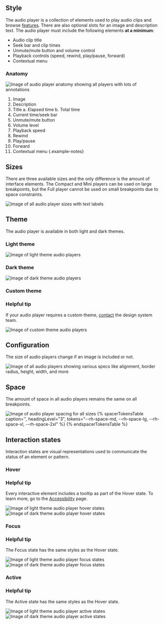 ## Style

The audio player is a collection of elements used to play audio clips and browse [features](../features). There are also optional slots for an image and description text. The audio player must include the following elements **at a minimum**:
- Audio clip title
- Seek bar and clip times
- Unmute/mute button and volume control
- Playback controls (speed, rewind, play/pause, forward)
- Contextual menu

### Anatomy

<uxdot-example width-adjustment="712px">
  <img src="{{ '../audio-player-anatomy.png' | url }}" alt="Image of audio player anatomy showing all players with lots of annotations">
</uxdot-example>

1) Image
2) Description
3) Title
  a. Elapsed time
  b. Total time
5) Current time/seek bar
6) Unmute/mute button
7) Volume level
8) Playback speed
9) Rewind
10) Play/pause
11) Forward
12) Contextual menu
{.example-notes}

## Sizes
There are three available sizes and the only difference is the amount of interface elements. The Compact and Mini players can be used on large breakpoints, but the Full player cannot be used on small breakpoints due to space constraints.

<uxdot-example width-adjustment="712px">
  <img src="{{ '../audio-player-style-sizes.png' | url }}" alt="Image of all audio player sizes with text labels">  
</uxdot-example>

## Theme
The audio player is available in both light and dark themes.

### Light theme

<uxdot-example width-adjustment="800px">
  <img src="{{ '../audio-player-theme-light.png' | url }}" alt="Image of light theme audio players">
</uxdot-example>

### Dark theme

<uxdot-example width-adjustment="800px" color-palette="darkest">
  <img src="{{ '../audio-player-theme-dark.png' | url }}" alt="Image of dark theme audio players">
</uxdot-example>

### Custom theme

<rh-alert state="info">
  <h3 slot="header">Helpful tip</h3>
  <p>If your audio player requires a custom theme, <a href="https://github.com/orgs/RedHat-UX/discussions">contact</a> the design system team.</p>
</rh-alert>

<uxdot-example width-adjustment="800px" color-palette="darkest">
  <img src="{{ '../audio-player-theme-custom.png' | url }}" alt="Image of custom theme audio players">  
</uxdot-example>

## Configuration
The size of audio players change if an image is included or not.

<uxdot-example width-adjustment="870px">
  <img src="{{ '../audio-player-configuration.png' | url }}" alt="Image of all audio players showing various specs like alignment, border radius, height, width, and more">
</uxdot-example>

## Space
The amount of space in all audio players remains the same on all breakpoints.

<uxdot-example width-adjustment="712px">
  <img src="{{ '../audio-player-space.png' | url }}" alt="Image of audio player spacing for all sizes">
</uxdot-example>

<rh-table>
  {% spacerTokensTable 
      caption='',
      headingLevel="3",
      tokens="--rh-space-md, --rh-space-lg, --rh-space-xl, --rh-space-2xl" %}
  {% endspacerTokensTable %}
</rh-table>


## Interaction states
Interaction states are visual representations used to communicate the status of an element or pattern.

### Hover

<rh-alert state="info">
  <h3 slot="header">Helpful tip</h3>
  <p>Every interactive element includes a tooltip as part of the Hover state. To learn more, go to the <a href="{{ '../accessibility' | url }}">Accessibility</a> page.</p>
</rh-alert>

<uxdot-example width-adjustment="715px">
  <img src="{{ '../audio-player-interaction-state-hover-theme-light.png' | url }}" alt="Image of light theme audio player hover states">
</uxdot-example>

<uxdot-example width-adjustment="712px" color-palette="darkest">
  <img src="{{ '../audio-player-interaction-state-hover-theme-dark.png' | url }}" alt="Image of dark theme audio player hover states">
</uxdot-example>


### Focus

<rh-alert state="info">
  <h3 slot="header">Helpful tip</h3>
  <p>The Focus state has the same styles as the Hover state.</p>
</rh-alert>

<uxdot-example width-adjustment="715px">
  <img src="{{ '../audio-player-interaction-state-focus-theme-light.png' | url }}" alt="Image of light theme audio player focus states">
</uxdot-example>

<uxdot-example width-adjustment="712px" color-palette="darkest">
  <img src="{{ '../audio-player-interaction-state-focus-theme-dark.png' | url }}" alt="Image of dark theme audio player focus states">
</uxdot-example>

### Active

<rh-alert state="info">
  <h3 slot="header">Helpful tip</h3>
  <p>The Active state has the same styles as the Hover state.</p>
</rh-alert>

<uxdot-example width-adjustment="715px">
  <img src="{{ '../audio-player-interaction-state-active-theme-light.png' | url }}" alt="Image of light theme audio player active states">  
</uxdot-example>

<uxdot-example width-adjustment="712px" color-palette="darkest">
  <img src="{{ '../audio-player-interaction-state-active-theme-dark.png' | url }}" alt="Image of dark theme audio player active states">  
</uxdot-example>
